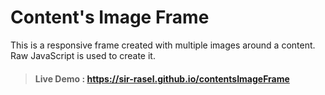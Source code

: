 # Content's Image Frame
This is a responsive frame created with multiple images around a content. Raw JavaScript is used to create it.

> #### Live Demo : https://sir-rasel.github.io/contentsImageFrame
